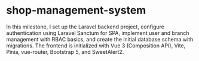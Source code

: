 # shop-management-system
In this milestone, I set up the Laravel backend project, configure authentication using Laravel Sanctum for SPA, implement user and branch management with RBAC basics, and create the initial database schema with migrations. The frontend is initialized with Vue 3 (Composition API), Vite, Pinia, vue-router, Bootstrap 5, and SweetAlert2.
